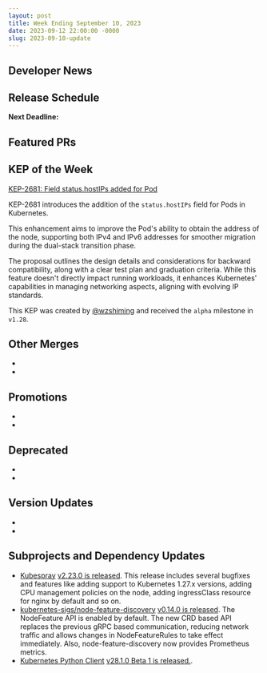 ```yaml
---
layout: post
title: Week Ending September 10, 2023
date: 2023-09-12 22:00:00 -0000
slug: 2023-09-10-update
---
```


## Developer News


## Release Schedule

**Next Deadline:**


## Featured PRs


## KEP of the Week

[KEP-2681: Field status.hostIPs added for Pod](https://github.com/kubernetes/enhancements/tree/master/keps/sig-network/2681-pod-host-ip)

KEP-2681 introduces the addition of the `status.hostIPs` field for Pods in Kubernetes. 

This enhancement aims to improve the Pod's ability to obtain the address of the node, supporting both IPv4 and IPv6 addresses for smoother migration during the dual-stack transition phase. 

The proposal outlines the design details and considerations for backward compatibility, along with a clear test plan and graduation criteria. 
While this feature doesn't directly impact running workloads, it enhances Kubernetes' capabilities in managing networking aspects, aligning with evolving IP standards.

This KEP was created by [@wzshiming](https://github.com/wzshiming) and received the `alpha` milestone in `v1.28`.

## Other Merges
*
*


## Promotions
*
*


## Deprecated
*
*


## Version Updates
*
*

## Subprojects and Dependency Updates

* [Kubespray](https://github.com/kubernetes-sigs/kubespray) [v2.23.0 is released](https://github.com/kubernetes-sigs/kubespray/releases/tag/v2.23.0). This release includes several bugfixes and features like adding support to Kubernetes 1.27.x versions, adding CPU management policies on the node, adding ingressClass resource for nginx by default and so on.
* [kubernetes-sigs/node-feature-discovery](https://github.com/kubernetes-sigs/node-feature-discovery) [v0.14.0 is released](https://github.com/kubernetes-sigs/node-feature-discovery/releases/tag/v0.14.0). The NodeFeature API is enabled by default. The new CRD based API replaces the previous gRPC based communication, reducing network traffic and allows changes in NodeFeatureRules to take effect immediately. Also, node-feature-discovery now provides Prometheus metrics.
* [Kubernetes Python Client](https://github.com/kubernetes-client/python) [v28.1.0 Beta 1 is released.](https://github.com/kubernetes-client/python/releases/tag/v28.1.0b1). 
